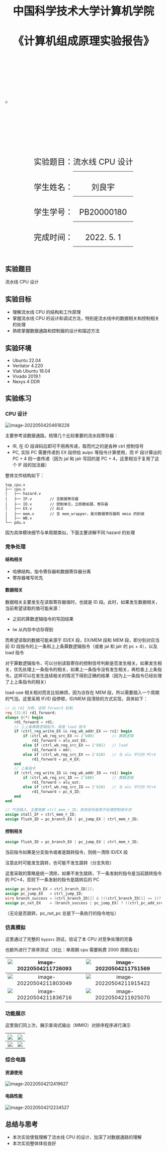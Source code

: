 &nbsp;

<div style="text-align:center;font-size:2.5em;font-weight:bold">中国科学技术大学计算机学院</div>

&nbsp;

<div style="text-align:center;font-size:2.5em;font-weight:bold">《计算机组成原理实验报告》</div>

&nbsp;

&nbsp;

&nbsp;

&nbsp;

&nbsp;

<img src="../logo.png" style="zoom: 50%;" />

&nbsp;

&nbsp;

&nbsp;

&nbsp;

<div style="display:flex;justify-content:center;font-size:1.8em;line-height:2em">
<div>
<p style="padding-bottom:5px">实验题目：</p>
<p style="padding-bottom:5px">学生姓名：</p>
<p style="padding-bottom:5px">学生学号：</p>
<p style="padding-bottom:5px">完成时间：</p>
</div>
<div style="text-align: center;">
<p style="border-bottom: 1px solid; padding-bottom:4px">流水线 CPU 设计</p>
<p style="border-bottom: 1px solid; padding-bottom:4px">刘良宇</p>
<p style="border-bottom: 1px solid; padding-bottom:4px">PB20000180</p>
<p style="border-bottom: 1px solid; padding-bottom:4px">2022. 5. 1</p>
</div>
</div>






<div style="page-break-after:always"></div>

## 实验题目

流水线 CPU 设计

## 实验目标

- 理解流水线 CPU 的结构和工作原理
- 掌握流水线 CPU 的设计和调试方法，特别是流水线中的数据相关和控制相关的处理
- 熟练掌握数据通路和控制器的设计和描述方法

## 实验环境

- Ubuntu 22.04
- Verilator 4.220
- Vlab Ubuntu 18.04
- Vivado 2019.1
- Nexys 4 DDR

## 实验练习

### CPU 设计

![image-20220504204618228](report/image-20220504204618228.png)

主要参考该数据通路。梳理几个比较重要的流水段寄存器：

- IR, 在 ID 段译码后即可不用再传递，取而代之的是各种 ctrl 控制信号
- PC, 实际 PC 需要传递到 EX 段供给 auipc 等指令计算使用，而 IF 段计算出的 PC + 4 则一直传递（因为 jal 和 jalr 写回的是 PC + 4，这里相当于复用了这个 IF 段的加法器）

整体文件结构如下：

```plaintext
top_cpu.v
├── cpu.v
│   ├── hazard.v
│   ├── IF.v		// 含数据寄存器
│   ├── ID.v		// 控制单元，立即数拓展，寄存器
│   ├── EX.v		// ALU
│   ├── mem.v		// 含 mem_wrapper，是对数据寄存器和 mmio 的封装
│   ├── WB.v
└── pdu.v
```

因为具体模块细节与单周期类似，下面主要讲解不同 hazard 的处理

### 竞争处理

#### 结构相关

- 哈佛结构，指令寄存器和数据寄存器分离
- 寄存器堆写优先

#### 数据相关

数据相关主要发生在读取寄存器值时，也就是 ID 段。此时，如果发生数据相关，当前希望读取的值可能来源：

- 之前的算数逻辑指令的写回结果

- lw 从内存中访存得到

而希望读取的数据可能来源于 ID/EX 段，EX/MEM 段和 MEM 段，即分别对应当前 ID 段指令的上一条和上上条算数逻辑指令（或者 jal 和 jalr 的 pc + 4），以及 load 指令

对于算数逻辑指令，可以分别读取寄存的控制信号判断是否发生相关。如果发生相关，优先处理上一条指令的相关，如果上一条指令没有发生相关，再检查上上条指令。这样可以在发生连续相关的情况下得到正确的结果（因为上一条指令已经处理了上上条指令的相关）

load-use 相关相对而言比较麻烦，因为访存在 MEM 段，所以需要插入一个周期的气泡。这里采用 IF/ID 段停顿，ID/MEM 段清除的方式实现，具体如下：

```verilog
// 以 rd1 为例，说明 forward 机制
reg [31:0] rd1_forward;
always @(*) begin
    rd1_forward = rd1;
    // 上上条算数逻辑指令，或者 load 指令
    if (ctrl_reg_write_EX && reg_wb_addr_EX == rs1) begin
        if (ctrl_wb_reg_src_EX == 2'b00)		// 算数逻辑
            rd1_forward = alu_out_EX;
        else if (ctrl_wb_reg_src_EX == 2'b01)	// load
            rd1_forward = mdr;
        else if (ctrl_wb_reg_src_EX == 2'b10)	// 与 alu 平行的 PC+4
            rd1_forward = pc_4_EX;
    end
    // 上条指令
    if (ctrl_reg_write_ID && reg_wb_addr_ID == rs1) begin
        if (ctrl_wb_reg_src_ID == 2'b00)		// 算数逻辑
            rd1_forward = alu_out;
        else if (ctrl_wb_reg_src_ID == 2'b10)	// 与 alu 平行的 PC+4
            rd1_forward = pc_4_ID;
    end
end

// 气泡插入，主要观察 ctrl_mem_r_ID，其他信号是用于处理控制相关的
assign stall_IF = ctrl_mem_r_ID;
assign flush_ID = pc_branch_EX | pc_jump_EX | ctrl_mem_r_ID;
```

#### 控制相关

```verilog
assign flush_ID = pc_branch_EX | pc_jump_EX | ctrl_mem_r_ID;
```

当前指令如果是分支指令或者是跳转指令，则统一清除 ID/EX 段

注意此时可能发生跳转，也可能不发生跳转（分支失败）

这里采取的策略是统一清除，如果不发生跳转，下一条发射的指令是当前跳转指令的 PC+4，否则下一条发射的指令是跳转后的 PC

```verilog
assign pc_branch_EX = ctrl_branch_ID[2];
assign pc_jump_EX   = ctrl_jump_ID;
wire branch_success = (ctrl_branch_ID[2] & (((ctrl_branch_ID[1] == 1)? alu_f[1] : alu_f[0]) ^ ctrl_branch_ID[0]));
assign pc_nxt_EX    = (branch_success | pc_jump_EX) ? ((ctrl_pc_add_src_ID? rd1_ID: pc_ID) + imm_ID) : pc_4_ID;
```

（无论是否跳转，pc_nxt_pc 总是下一条执行的指令地址）

### 仿真模拟

这里通过了完整的 `bypass` 测试，验证了本 CPU 对竞争处理的完备

也额外进行了排序测试（对比：单周期 cpu 需要耗费 2000 周期左右）

| ![image-20220504211726093](report/image-20220504211726093.png) | ![image-20220504211751569](report/image-20220504211751569.png) |
| :----------------------------------------------------------: | :----------------------------------------------------------: |
| ![image-20220504211803049](report/image-20220504211803049.png) | ![image-20220504211915422](report/image-20220504211915422.png) |
| ![image-20220504211836716](report/image-20220504211836716.png) | ![image-20220504211925070](report/image-20220504211925070.png) |

### 功能展示

这里我们同上次，展示查询式输出（MMIO）对排序程序进行演示

| ![](report/0453026205-991342210-57F144C3CF2609B571BAD0B5C3A7A72F.jpeg) | ![](report/0453026205-3422127500-7148342A75274147888E57BBF68C3531.jpeg) |
| ------------------------------------------------------------ | ------------------------------------------------------------ |
| ![](report/0453026205-4278284447-9C71B2D141B1AEF1711D1B6027F3BA71.jpeg) | ![](report/0453026205-4279450192-A422FACEDD276AFF0EB199B4077B4735.jpeg) |

### 综合电路

#### 资源使用

![image-20220504212419627](report/image-20220504212419627.png)

#### 电路性能

![image-20220504212234527](report/image-20220504212234527.png) 

## 总结与思考

- 本次实验使我理解了流水线 CPU 的设计，加深了对数据通路的理解
- 本次实验整体体验良好

